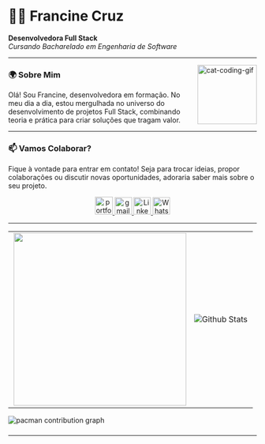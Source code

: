 # 👩‍💻 Francine Cruz 
**Desenvolvedora Full Stack**  
*Cursando Bacharelado em Engenharia de Software*

---

<img align="right" alt="cat-coding-gif" src="https://media.giphy.com/media/JIX9t2j0ZTN9S/giphy.gif" width="120" />

### 🌍 Sobre Mim
Olá! Sou Francine, desenvolvedora em formação. No meu dia a dia, estou mergulhada no universo do desenvolvimento de projetos Full Stack, combinando teoria e prática para criar soluções que tragam valor.

---

### 📫 Vamos Colaborar?
Fique à vontade para entrar em contato! Seja para trocar ideias, propor colaborações ou discutir novas oportunidades, adoraria saber mais sobre o seu projeto.

<div align="center">
  <a href="https://portfolio-2-swart-tau.vercel.app/">
    <img src="https://img.shields.io/static/v1?message=Portfolio&logo=web&label=&color=333&logoColor=white&labelColor=&style=for-the-badge" height="36" alt="portfolio icon" />
  </a>
  <a href="mailto:francine.c.oliveiracruz@gmail.com">
    <img src="https://img.shields.io/static/v1?message=Gmail&logo=gmail&label=&color=D14836&logoColor=white&labelColor=&style=for-the-badge" height="35" alt="gmail logo" />
  </a> 
  <a href="https://www.linkedin.com/in/francine-ccruz/">
    <img src="https://img.shields.io/static/v1?message=LinkedIn&logo=linkedin&label=&color=0077B5&logoColor=white&labelColor=&style=for-the-badge" height="35" alt="LinkedIn logo" />
  </a>
  <a href="https://wa.me/5551986283397">
    <img src="https://img.shields.io/static/v1?message=WhatsApp&logo=whatsapp&label=&color=25D366&logoColor=white&labelColor=&style=for-the-badge" height="35" alt="WhatsApp logo" />
  </a>
</div>

---


<table align="center">
  <tr>
    <td>
      <img width="350rem" align="right" src="https://github-readme-stats.vercel.app/api/top-langs/?username=francine02&layout=compact&langs_count=20&theme=highcontrast" />
    </td>
    <td>
      <img align="left" src="https://github-readme-streak-stats.herokuapp.com/?user=francine02&theme=highcontrast" alt="Github Stats"/>
    </td>
  </tr>
</table>

<picture>
  <source media="(prefers-color-scheme: dark)" srcset="https://raw.githubusercontent.com/Francine02/Francine02/output/pacman-contribution-graph-dark.svg">
  <source media="(prefers-color-scheme: light)" srcset="https://raw.githubusercontent.com/Francine02/Francine02/output/pacman-contribution-graph.svg">
  <img alt="pacman contribution graph" src="https://raw.githubusercontent.com/Francine02/Francine02/output/pacman-contribution-graph.svg">
</picture>

###
---
